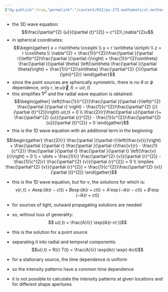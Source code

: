 ```yaml
---
{"dg-publish":true,"permalink":"/content/012/px-275-mathematical-methods/term-2/i-optics/px-275-i3-point-sources-in-3-d/","noteIcon":"1","created":"2025-02-20T12:29:12.826+00:00","updated":"2025-03-09T11:32:31.072+00:00"}
---
```


- the 3D wave equation:
$$\frac{\partial^{2} {u}}{\partial {t}^{2}} = c^{2}\,\nabla^{2}u$$
- in spherical coordinates:
$$\begin{gather}
x = r\sin\theta \cos\phi \\
y = r \sin\theta \sin\phi \\
z = r \cos\theta \\
\nabla^{2} = \frac{1}{r^{2}}\frac{\partial }{\partial r}\left(r^{2}\frac{\partial }{\partial r}\right) + \frac{1}{r^{2}\sin\theta} \frac{\partial }{\partial \theta} \left(\sin\theta \frac{\partial }{\partial \theta}\right) + \frac{1}{r^{2}\sin\theta} \frac{\partial^{2} {}}{\partial {\phi}^{2}}
\end{gather}$$
- since the point sources are spherically symmetric, there is no $\theta$ or $\phi$ dependence, only $r$, ie:$u(\vec r, t) = u(r,t)$
- this simplifies $\nabla^{2}$ and the radial wave equation is obtained:
$$\begin{gather}
\left(\frac{1}{r^{2}}\frac{\partial }{\partial r}\left(r^{2} \frac{\partial }{\partial r} \right) - \frac{1}{c^{2}}\frac{\partial^{2} {}}{\partial {t}^{2}}\right) u(r,t) = 0 \\
\frac{2}{r}\frac{\partial u}{\partial r}+ \frac{\partial^{2} {u}}{\partial {r}^{2}} - \frac{1}{c^{2}}\frac{\partial^{2} {u}}{\partial {t}^{2}} = 0
\end{gather}$$
- this is the 1D wave equation with an additional term in the beginning

$$\begin{gather}
\frac{2}{r} \frac{\partial }{\partial r}\left(\frac{v}{r}\right) + \frac{\partial }{\partial r} \frac{\partial }{\partial r}\frac{v}{r} - \frac{1}{c^{2}} \frac{\partial }{\partial t} \frac{\partial }{\partial t} \left(\frac{v}{r}\right) = 0 \\
= \dots = \frac{1}{r} \frac{\partial^{2} {v}}{\partial {r}^{2}} - \frac{1}{c^{2}r} \frac{\partial^{2} {v}}{\partial {r}^{2}} = 0 \\
\implies \frac{\partial^{2} {v}}{\partial {r}^{2}} = \frac{1}{c^{2}}\frac{\partial^{2} {v}}{\partial {t}^{2}}
\end{gather}$$
- this is the 1D wave equation, but for $v$, the solutions for which is:
$$v(r,t) = A\exp(ik(r-ct)) + B\exp(ik(r+ct)) = A'\exp(-ik(r-ct)) + B' \exp(-ik(r+ct))$$
- for sources of light, outward propagating solutions are needed
- so, without loss of generality:
$$ u(r,t) = \frac{A}{r} \exp(ik(r-ct ))$$
- this is the solution for a point source

- separating it into radial and temporal components:
$$u(r,t) = R(r) T(t) = \frac{A}{r} \exp(ikr) \exp(-ikct)$$
- for a stationary source, the time dependence is uniform
- so the intensity patterns have a common time dependence
- it is not possible to calculate the intensity patterns at given locations and for different shape apertures

